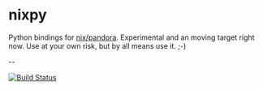 nixpy
=====

Python bindings for [nix/pandora](https://github.com/G-Node/pandora).
Experimental and an moving target right now.
Use at your own risk, but by all means use it. ;-)

--

[![Build Status](https://travis-ci.org/G-Node/nixpy.png?branch=master)](https://travis-ci.org/G-Node/nixpy)
